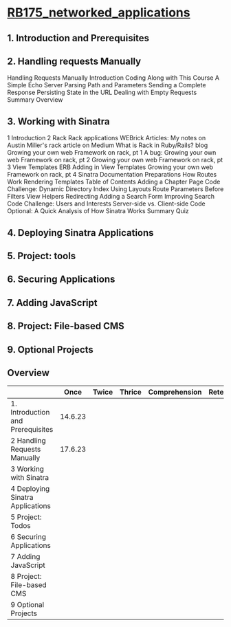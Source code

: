 # [RB175_networked_applications](https://launchschool.com/courses/26d33169/home)

## 1. Introduction and Prerequisites
## 2. Handling requests Manually
Handling Requests Manually
Introduction
Coding Along with This Course
A Simple Echo Server
Parsing Path and Parameters
Sending a Complete Response
Persisting State in the URL
Dealing with Empty Requests
Summary
Overview
## 3. Working with Sinatra
1 Introduction
2 Rack
Rack applications
WEBrick
Articles:
My notes on Austin Miller's rack article on Medium
What is Rack in Ruby/Rails? blog
Growing your own web Framework on rack, pt 1
A bug:
Growing your own web Framework on rack, pt 2
Growing your own web Framework on rack, pt 3
View Templates
ERB
Adding in View Templates
Growing your own web Framework on rack, pt 4
Sinatra Documentation
Preparations
How Routes Work
Rendering Templates
Table of Contents
Adding a Chapter Page
Code Challenge: Dynamic Directory Index
Using Layouts
Route Parameters
Before Filters
View Helpers
Redirecting
Adding a Search Form
Improving Search
Code Challenge: Users and Interests
Server-side vs. Client-side Code
Optional: A Quick Analysis of How Sinatra Works
Summary
Quiz
## 4. Deploying Sinatra Applications
## 5. Project: tools
## 6. Securing Applications
## 7. Adding JavaScript
## 8. Project: File-based CMS
## 9. Optional Projects

## Overview

|  | Once | Twice | Thrice | Comprehension | Retention
| :--- | :---: | :---: | :---: | :--- | :---
|1. Introduction and Prerequisites|	14.6.23 |
|2	Handling Requests Manually|17.6.23 |
|3	Working with Sinatra|
|4	Deploying Sinatra Applications|
|5	Project: Todos|
|6	Securing Applications|
|7	Adding JavaScript|
|8	Project: File-based CMS|
|9	Optional Projects|

